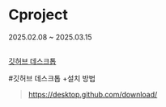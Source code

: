 # Cproject
 2025.02.08 ~ 2025.03.15

##
 [깃허브 데스크톱](#깃허브-데스크톱)

 #깃허브 데스크톱
 +설치 방법
>https://desktop.github.com/download/
